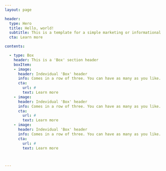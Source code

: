 ```yaml
---
layout: page

header:
  type: Hero
  title: Hello, world!
  subtitle: This is a template for a simple marketing or informational website. It includes a large callout called a jumbotron and three supporting pieces of content. Use it as a starting point to create something more unique.
  cta: Learn more

contents:

  - type: Box
    header: This is a 'Box' section header
    boxItem:
    - image:
      header: Indevidual 'Box' header
      info: Comes in a row of three. You can have as many as you like.
      cta:
        url: #
        text: Learn more
    - image:
      header: Indevidual 'Box' header
      info: Comes in a row of three. You can have as many as you like.
      cta:
        url: #
        text: Learn more
    - image:
      header: Indevidual 'Box' header
      info: Comes in a row of three. You can have as many as you like.
      cta:
        url: #
        text: Learn more



---
```

